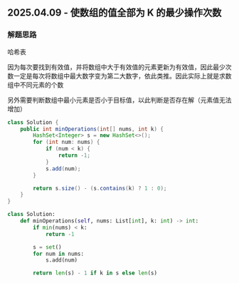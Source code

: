 ## 2025.04.09 - 使数组的值全部为 K 的最少操作次数

### 解题思路
哈希表

因为每次要找到有效值，并将数组中大于有效值的元素更新为有效值，因此最少次数一定是每次将数组中最大数字变为第二大数字，依此类推。因此实际上就是求数组中不同元素的个数

另外需要判断数组中最小元素是否小于目标值，以此判断是否存在解（元素值无法增加）

```java
class Solution {
    public int minOperations(int[] nums, int k) {
        HashSet<Integer> s = new HashSet<>();
        for (int num: nums) {
            if (num < k) {
                return -1;
            }
            s.add(num);
        }

        return s.size() - (s.contains(k) ? 1 : 0);
    }
}
```

```python
class Solution:
    def minOperations(self, nums: List[int], k: int) -> int:
        if min(nums) < k:
            return -1

        s = set()
        for num in nums:
            s.add(num)

        return len(s) - 1 if k in s else len(s)
```
